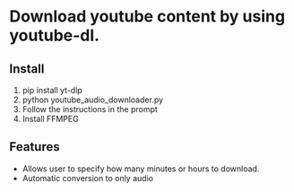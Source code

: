 # Download youtube content by using youtube-dl.

## Install
1. pip install yt-dlp
2. python youtube_audio_downloader.py
3. Follow the instructions in the prompt
4. Install FFMPEG


## Features
- Allows user to specify how many minutes or hours to download.
- Automatic conversion to only audio
